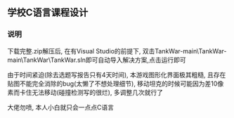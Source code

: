 ## 学校C语言课程设计
### 说明

下载完整.zip解压后, 在有Visual Studio的前提下, 双击TankWar-main\TankWar-main\TankWar\TankWar.sln即可自动导入解决方案,点击运行即可

由于时间紧迫(除去选题写报告只有4天时间), 本游戏图形化界面极其粗糙, 且存在贴图不能完全消除的bug(太懒了不想处理细节), 移动坦克的时候可能因为差10像素而卡住无法移动(碰撞检测写的很烂), 多调整几次就行了

大佬勿喷, 本人小白就只会一点点C语言